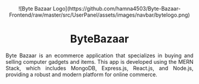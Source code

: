 <p align="center">
  ![Byte Bazaar Logo](https://github.com/hamna4503/Byte-Bazaar-Frontend/raw/master/src/UserPanel/assets/images/navbar/bytelogo.png)
</p>
<h1 align="center">ByteBazaar</h3>

<p align="justify">
Byte Bazaar is an ecommerce application that specializes in buying and selling computer gadgets and items. This app is developed using the MERN Stack, which includes MongoDB, Express.js, React.js, and Node.js, providing a robust and modern platform for online commerce.
</p>
